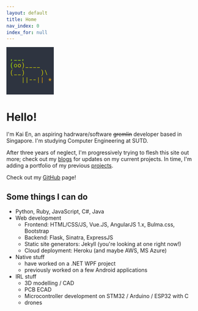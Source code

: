 ```yaml
---
layout: default
title: Home
nav_index: 0
index_for: null
---
```


![](/assets/images/frontpage.png)

# Hello!

I'm Kai En, an aspiring hadrware/software ~~gremlin~~ developer based in Singapore. 
I'm studying Computer Engineering at SUTD.

After three years of neglect, I'm progressively trying to flesh this site out more; check out my [blogs](/blogs) for updates on my current projects. 
In time, I'm adding a portfolio of my previous [projects](/projects).

Check out my [GitHub](https://github.com/kaine119) page!

## Some things I can do

* Python, Ruby, JavaScript, C#, Java
* Web development
	- Frontend: HTML/CSS/JS, Vue.JS, AngularJS 1.x, Bulma.css, Bootstrap
	- Backend: Flask, Sinatra, ExpressJS
	- Static site generators: Jekyll (you're looking at one right now!)
	- Cloud deployment: Heroku (and maybe AWS, MS Azure)
* Native stuff
  - have worked on a .NET WPF project
  - previously worked on a few Android applications
* IRL stuff
  - 3D modelling / CAD
  - PCB ECAD
  - Microcontroller development on STM32 / Arduino / ESP32 with C
  - drones

